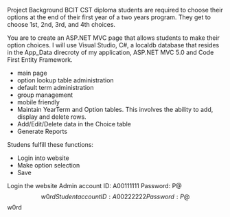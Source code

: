 Project Background
BCIT CST diploma students are required to choose their options at the end of their first year of a 
two years program. They get to choose 1st, 2nd, 3rd, and 4th choices.

You are to create an ASP.NET MVC page that allows students to make their option choices.
I will use Visual Studio, C#, a localdb database that resides in the App_Data direcroty of my application,
ASP.NET MVC 5.0 and Code First Entity Framework.
- main page 
- option lookup table administration
- default term administration
- group management 
- mobile friendly
- Maintain YearTerm and Option tables. This involves the ability to add, display and delete rows.
- Add/Edit/Delete data in the Choice table
- Generate Reports

Studens fulfill these functions:
- Login into website
- Make option selection
- Save

Login the website 
Admin account
ID: A00111111
Password: P@$$w0rd
Student account
ID: A00222222
Password: P@$$w0rd

